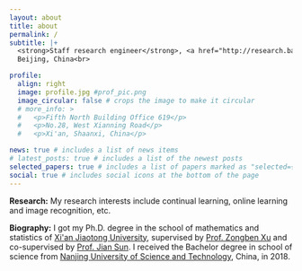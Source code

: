```yaml
---
layout: about
title: about
permalink: /
subtitle: |+
  <strong>Staff research engineer</strong>, <a href="http://research.baidu.com/">Baidu</a><br>
  Beijing, China<br>

profile:
  align: right
  image: profile.jpg #prof_pic.png
  image_circular: false # crops the image to make it circular
  # more_info: >
  #   <p>Fifth North Building Office 619</p>
  #   <p>No.28, West Xianning Road</p>
  #   <p>Xi'an, Shaanxi, China</p>

news: true # includes a list of news items
# latest_posts: true # includes a list of the newest posts
selected_papers: true # includes a list of papers marked as "selected={true}"
social: true # includes social icons at the bottom of the page
---
```

**Research:** My research interests include continual learning, online learning and image recognition, etc.

**Biography:** I got my Ph.D. degree in the school of mathematics and statistics of [Xi'an Jiaotong University](https://www.xjtu.edu.cn/), supervised by [Prof. Zongben Xu](https://gr.xjtu.edu.cn/en/web/zbxucn) and co-supervised by [Prof. Jian Sun](https://gr.xjtu.edu.cn/en/web/jiansun). I received the Bachelor degree in school of science from [Nanjing University of Science and Technology](https://www.njust.edu.cn), China, in 2018.

<!-- Write your biography here. Tell the world about yourself. Link to your favorite [subreddit](http://reddit.com). You can put a picture in, too. The code is already in, just name your picture `prof_pic.jpg` and put it in the `img/` folder.

Put your address / P.O. box / other info right below your picture. You can also disable any of these elements by editing `profile` property of the YAML header of your `_pages/about.md`. Edit `_bibliography/papers.bib` and Jekyll will render your [publications page](/al-folio/publications/) automatically.

Link to your social media connections, too. This theme is set up to use [Font Awesome icons](https://fontawesome.com/) and [Academicons](https://jpswalsh.github.io/academicons/), like the ones below. Add your Facebook, Twitter, LinkedIn, Google Scholar, or just disable all of them. -->
